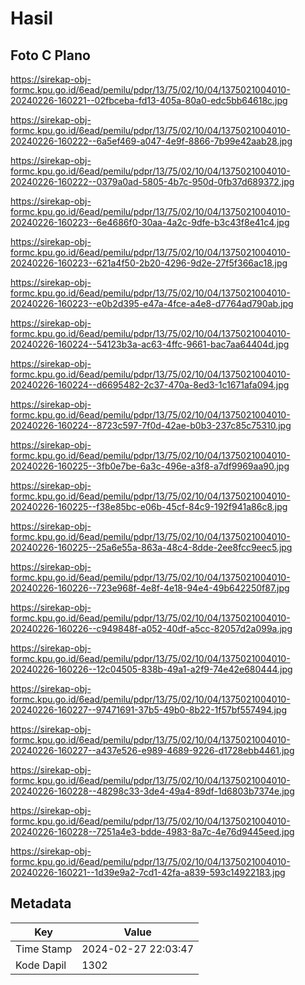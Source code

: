 # Hasil

## Foto C Plano

https://sirekap-obj-formc.kpu.go.id/6ead/pemilu/pdpr/13/75/02/10/04/1375021004010-20240226-160221--02fbceba-fd13-405a-80a0-edc5bb64618c.jpg

https://sirekap-obj-formc.kpu.go.id/6ead/pemilu/pdpr/13/75/02/10/04/1375021004010-20240226-160222--6a5ef469-a047-4e9f-8866-7b99e42aab28.jpg

https://sirekap-obj-formc.kpu.go.id/6ead/pemilu/pdpr/13/75/02/10/04/1375021004010-20240226-160222--0379a0ad-5805-4b7c-950d-0fb37d689372.jpg

https://sirekap-obj-formc.kpu.go.id/6ead/pemilu/pdpr/13/75/02/10/04/1375021004010-20240226-160223--6e4686f0-30aa-4a2c-9dfe-b3c43f8e41c4.jpg

https://sirekap-obj-formc.kpu.go.id/6ead/pemilu/pdpr/13/75/02/10/04/1375021004010-20240226-160223--621a4f50-2b20-4296-9d2e-27f5f366ac18.jpg

https://sirekap-obj-formc.kpu.go.id/6ead/pemilu/pdpr/13/75/02/10/04/1375021004010-20240226-160223--e0b2d395-e47a-4fce-a4e8-d7764ad790ab.jpg

https://sirekap-obj-formc.kpu.go.id/6ead/pemilu/pdpr/13/75/02/10/04/1375021004010-20240226-160224--54123b3a-ac63-4ffc-9661-bac7aa64404d.jpg

https://sirekap-obj-formc.kpu.go.id/6ead/pemilu/pdpr/13/75/02/10/04/1375021004010-20240226-160224--d6695482-2c37-470a-8ed3-1c1671afa094.jpg

https://sirekap-obj-formc.kpu.go.id/6ead/pemilu/pdpr/13/75/02/10/04/1375021004010-20240226-160224--8723c597-7f0d-42ae-b0b3-237c85c75310.jpg

https://sirekap-obj-formc.kpu.go.id/6ead/pemilu/pdpr/13/75/02/10/04/1375021004010-20240226-160225--3fb0e7be-6a3c-496e-a3f8-a7df9969aa90.jpg

https://sirekap-obj-formc.kpu.go.id/6ead/pemilu/pdpr/13/75/02/10/04/1375021004010-20240226-160225--f38e85bc-e06b-45cf-84c9-192f941a86c8.jpg

https://sirekap-obj-formc.kpu.go.id/6ead/pemilu/pdpr/13/75/02/10/04/1375021004010-20240226-160225--25a6e55a-863a-48c4-8dde-2ee8fcc9eec5.jpg

https://sirekap-obj-formc.kpu.go.id/6ead/pemilu/pdpr/13/75/02/10/04/1375021004010-20240226-160226--723e968f-4e8f-4e18-94e4-49b642250f87.jpg

https://sirekap-obj-formc.kpu.go.id/6ead/pemilu/pdpr/13/75/02/10/04/1375021004010-20240226-160226--c949848f-a052-40df-a5cc-82057d2a099a.jpg

https://sirekap-obj-formc.kpu.go.id/6ead/pemilu/pdpr/13/75/02/10/04/1375021004010-20240226-160226--12c04505-838b-49a1-a2f9-74e42e680444.jpg

https://sirekap-obj-formc.kpu.go.id/6ead/pemilu/pdpr/13/75/02/10/04/1375021004010-20240226-160227--97471691-37b5-49b0-8b22-1f57bf557494.jpg

https://sirekap-obj-formc.kpu.go.id/6ead/pemilu/pdpr/13/75/02/10/04/1375021004010-20240226-160227--a437e526-e989-4689-9226-d1728ebb4461.jpg

https://sirekap-obj-formc.kpu.go.id/6ead/pemilu/pdpr/13/75/02/10/04/1375021004010-20240226-160228--48298c33-3de4-49a4-89df-1d6803b7374e.jpg

https://sirekap-obj-formc.kpu.go.id/6ead/pemilu/pdpr/13/75/02/10/04/1375021004010-20240226-160228--7251a4e3-bdde-4983-8a7c-4e76d9445eed.jpg

https://sirekap-obj-formc.kpu.go.id/6ead/pemilu/pdpr/13/75/02/10/04/1375021004010-20240226-160221--1d39e9a2-7cd1-42fa-a839-593c14922183.jpg


## Metadata

| Key        | Value               |
| ---------- | ------------------- |
| Time Stamp | 2024-02-27 22:03:47 |
| Kode Dapil | 1302                |



